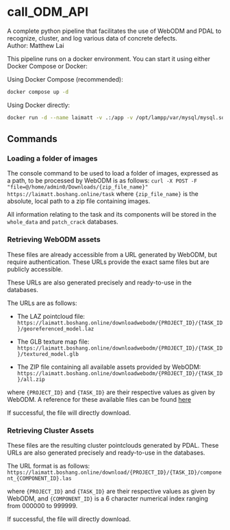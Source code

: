 # call_ODM_API
A complete python pipeline that facilitates the use of WebODM and PDAL to recognize, cluster, and log various data of concrete defects.  
Author: Matthew Lai

This pipeline runs on a docker environment. You can start it using either Docker Compose or Docker:

Using Docker Compose (recommended):
```bash
docker compose up -d
```

Using Docker directly:
```bash
docker run -d --name laimatt -v .:/app -v /opt/lampp/var/mysql/mysql.sock:/app/mysql.sock -p 57902:57902 laimatt
```

## Commands
### Loading a folder of images
The console command to be used to load a folder of images, expressed as a path, to be processed by WebODM is as follows:
```curl -X POST -F "file=@/home/admin0/Downloads/{zip_file_name}" https://laimatt.boshang.online/task```
where ```{zip_file_name}``` is the absolute, local path to a zip file containing images. 

All information relating to the task and its components will be stored in the ```whole_data``` and ```patch_crack``` databases.

### Retrieving WebODM assets
These files are already accessible from a URL generated by WebODM, but require authentication. These URLs provide the exact same files but are publicly accessible. 

These URLs are also generated precisely and ready-to-use in the databases. 

The URLs are as follows:

- The LAZ pointcloud file:
```https://laimatt.boshang.online/downloadwebodm/{PROJECT_ID}/{TASK_ID}/georeferenced_model.laz```

- The GLB texture map file:
```https://laimatt.boshang.online/downloadwebodm/{PROJECT_ID}/{TASK_ID}/textured_model.glb```

- The ZIP file containing all available assets provided by WebODM:
```https://laimatt.boshang.online/downloadwebodm/{PROJECT_ID}/{TASK_ID}/all.zip```

where ```{PROJECT_ID}``` and ```{TASK_ID}``` are their respective values as given by WebODM. A reference for these available files can be found [here](https://docs.webodm.org/#download-assets)

If successful, the file will directly download. 

### Retrieving Cluster Assets
These files are the resulting cluster pointclouds generated by PDAL. These URLs are also generated precisely and ready-to-use in the databases. 

The URL format is as follows:
```https://laimatt.boshang.online/download/{PROJECT_ID}/{TASK_ID}/component_{COMPONENT_ID}.las```

where ```{PROJECT_ID}``` and ```{TASK_ID}``` are their respective values as given by WebODM, and ```{COMPONENT_ID}``` is a 6 character numerical index ranging from 000000 to 999999.

If successful, the file will directly download.